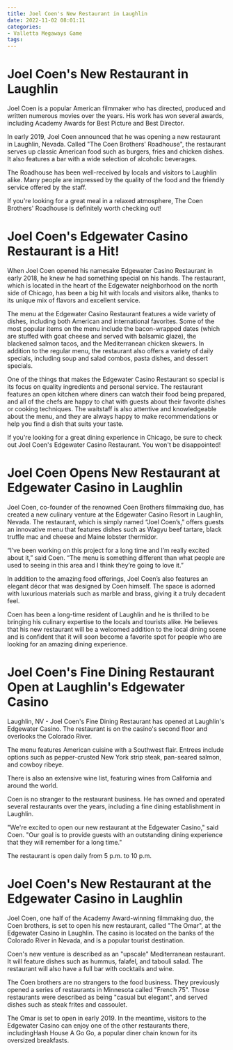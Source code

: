 ```yaml
---
title: Joel Coen's New Restaurant in Laughlin
date: 2022-11-02 08:01:11
categories:
- Valletta Megaways Game
tags:
---
```



#  Joel Coen's New Restaurant in Laughlin

 Joel Coen is a popular American filmmaker who has directed, produced and written numerous movies over the years. His work has won several awards, including Academy Awards for Best Picture and Best Director.

In early 2019, Joel Coen announced that he was opening a new restaurant in Laughlin, Nevada. Called "The Coen Brothers' Roadhouse", the restaurant serves up classic American food such as burgers, fries and chicken dishes. It also features a bar with a wide selection of alcoholic beverages.

The Roadhouse has been well-received by locals and visitors to Laughlin alike. Many people are impressed by the quality of the food and the friendly service offered by the staff.

If you're looking for a great meal in a relaxed atmosphere, The Coen Brothers' Roadhouse is definitely worth checking out!

#  Joel Coen's Edgewater Casino Restaurant is a Hit!

When Joel Coen opened his namesake Edgewater Casino Restaurant in early 2018, he knew he had something special on his hands. The restaurant, which is located in the heart of the Edgewater neighborhood on the north side of Chicago, has been a big hit with locals and visitors alike, thanks to its unique mix of flavors and excellent service.

The menu at the Edgewater Casino Restaurant features a wide variety of dishes, including both American and international favorites. Some of the most popular items on the menu include the bacon-wrapped dates (which are stuffed with goat cheese and served with balsamic glaze), the blackened salmon tacos, and the Mediterranean chicken skewers. In addition to the regular menu, the restaurant also offers a variety of daily specials, including soup and salad combos, pasta dishes, and dessert specials.

One of the things that makes the Edgewater Casino Restaurant so special is its focus on quality ingredients and personal service. The restaurant features an open kitchen where diners can watch their food being prepared, and all of the chefs are happy to chat with guests about their favorite dishes or cooking techniques. The waitstaff is also attentive and knowledgeable about the menu, and they are always happy to make recommendations or help you find a dish that suits your taste.

If you're looking for a great dining experience in Chicago, be sure to check out Joel Coen's Edgewater Casino Restaurant. You won't be disappointed!

#  Joel Coen Opens New Restaurant at Edgewater Casino in Laughlin

Joel Coen, co-founder of the renowned Coen Brothers filmmaking duo, has created a new culinary venture at the Edgewater Casino Resort in Laughlin, Nevada. The restaurant, which is simply named “Joel Coen’s,” offers guests an innovative menu that features dishes such as Wagyu beef tartare, black truffle mac and cheese and Maine lobster thermidor.

“I’ve been working on this project for a long time and I’m really excited about it,” said Coen. “The menu is something different than what people are used to seeing in this area and I think they’re going to love it.”

In addition to the amazing food offerings, Joel Coen’s also features an elegant décor that was designed by Coen himself. The space is adorned with luxurious materials such as marble and brass, giving it a truly decadent feel.

Coen has been a long-time resident of Laughlin and he is thrilled to be bringing his culinary expertise to the locals and tourists alike. He believes that his new restaurant will be a welcomed addition to the local dining scene and is confident that it will soon become a favorite spot for people who are looking for an amazing dining experience.

#  Joel Coen's Fine Dining Restaurant Open at Laughlin's Edgewater Casino

Laughlin, NV - Joel Coen's Fine Dining Restaurant has opened at Laughlin's Edgewater Casino. The restaurant is on the casino's second floor and overlooks the Colorado River.

The menu features American cuisine with a Southwest flair. Entrees include options such as pepper-crusted New York strip steak, pan-seared salmon, and cowboy ribeye.

There is also an extensive wine list, featuring wines from California and around the world.

Coen is no stranger to the restaurant business. He has owned and operated several restaurants over the years, including a fine dining establishment in Laughlin.

"We're excited to open our new restaurant at the Edgewater Casino," said Coen. "Our goal is to provide guests with an outstanding dining experience that they will remember for a long time."

The restaurant is open daily from 5 p.m. to 10 p.m.

#  Joel Coen's New Restaurant at the Edgewater Casino in Laughlin

Joel Coen, one half of the Academy Award-winning filmmaking duo, the Coen brothers, is set to open his new restaurant, called "The Omar", at the Edgewater Casino in Laughlin. The casino is located on the banks of the Colorado River in Nevada, and is a popular tourist destination.

Coen's new venture is described as an "upscale" Mediterranean restaurant. It will feature dishes such as hummus, falafel, and tabouli salad. The restaurant will also have a full bar with cocktails and wine.

The Coen brothers are no strangers to the food business. They previously opened a series of restaurants in Minnesota called "French 75". Those restaurants were described as being "casual but elegant", and served dishes such as steak frites and cassoulet.

The Omar is set to open in early 2019. In the meantime, visitors to the Edgewater Casino can enjoy one of the other restaurants there, includingHash House A Go Go, a popular diner chain known for its oversized breakfasts.